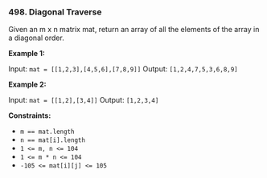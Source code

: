 ### 498. Diagonal Traverse
Given an m x n matrix mat, return an array of all the elements of the array in a diagonal order.

 

**Example 1:**

Input: `mat = [[1,2,3],[4,5,6],[7,8,9]]`
Output: `[1,2,4,7,5,3,6,8,9]`

**Example 2:**

Input: `mat = [[1,2],[3,4]]`
Output: `[1,2,3,4]`

**Constraints:**

- `m == mat.length`
- `n == mat[i].length`
- `1 <= m, n <= 104`
- `1 <= m * n <= 104`
- `-105 <= mat[i][j] <= 105`
